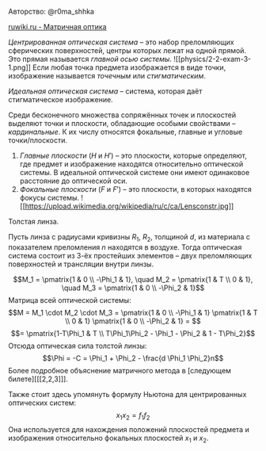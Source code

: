 Авторство: @r0ma_shhka

[ruwiki.ru - Матричная оптика](https://ru.ruwiki.ru/wiki/Матричная_оптика)

*Центрированная оптическая система* – это набор преломляющих сферических поверхностей, центры которых лежат на одной прямой. Это прямая называется *главной осью системы*.
![[physics/2-2-exam-3-1.png]]
Если любая точка предмета изображается в виде точки, изображение называется *точечным* или *стигматическим*.

*Идеальная оптическая система* – система, которая даёт стигматическое изображение.

Среди бесконечного множества сопряжённых точек и плоскостей выделяют точки и плоскости, обладающие особыми свойствами – *кардинальные*. К их числу относятся фокальные, главные и угловые точки/плоскости.
1. *Главные плоскости* ($H$ и $H'$) – это плоскости, которые определяют, где предмет и изображение находятся относительно оптической системы. В идеальной оптической системе они имеют одинаковое расстояние до оптической оси.
2. *Фокальные плоскости* ($F$ и $F'$) – это плоскости, в которых находятся фокусы системы.
![[https://upload.wikimedia.org/wikipedia/ru/c/ca/Lensconstr.jpg]]

Толстая линза.

Пусть линза с радиусами кривизны $R_1$, $R_2$, толщиной $d$, из материала с показателем преломления $n$ находятся в воздухе. Тогда оптическая система состоит из 3-ёх простейших элементов – двух преломляющих поверхностей и трансляции внутри линзы.

$$M_1 = \pmatrix{1 & 0 \\ -\Phi_1 & 1}, \quad M_2 = \pmatrix{1 & T \\ 0 & 1}, \quad M_3 = \pmatrix{1 & 0 \\ -\Phi_2 & 1}$$
Матрица всей оптической системы:
$$M = M_1 \cdot M_2 \cdot M_3 =  \pmatrix{1 & 0 \\ -\Phi_1 & 1} \pmatrix{1 & T \\ 0 & 1} \pmatrix{1 & 0 \\ -\Phi_2 & 1} = $$
$$= \pmatrix{1-T\Phi_1 & T \\ T\Phi_1\Phi_2 - \Phi_1 - \Phi_2 & 1 - T\Phi_2}$$
Отсюда оптическая сила толстой линзы:
$$\Phi = -C = \Phi_1 + \Phi_2 - \frac{d \Phi_1 \Phi_2}n$$
Более подробное объяснение матричного метода в [следующем билете][[[2,2,3]]]. 

Также стоит здесь упомянуть формулу Ньютона для центрированных оптических систем:
$$x_1x_2 = f_1f_2$$
Она используется для нахождения положений плоскостей предмета и изображения относительно фокальных плоскостей $x_1$ и $x_2$.

